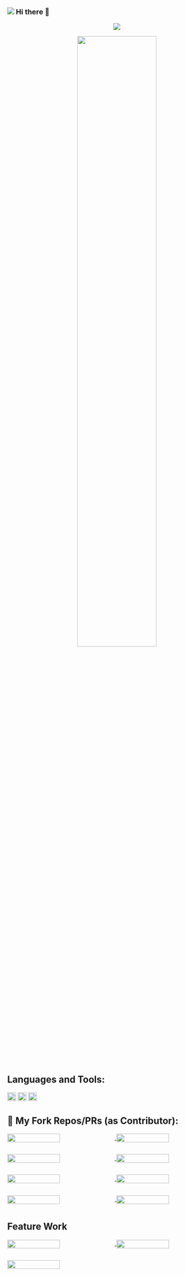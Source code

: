 ### ![](https://visitor-badge.glitch.me/badge?page_id=xiaobinqt.readme) Hi there 👋

<!--
**xiaobinqt/xiaobinqt** is a ✨ _special_ ✨ repository because its `README.md` (this file) appears on your GitHub profile.

Here are some ideas to get you started:

- 🔭 I’m currently working on ...
- 🌱 I’m currently learning ...
- 👯 I’m looking to collaborate on ...
- 🤔 I’m looking for help with ...
- 💬 Ask me about ...
- 📫 How to reach me: ...
- 😄 Pronouns: ...
- ⚡ Fun fact: ...
-->



<p align="center">
  <img align="center" src="https://cdn.xiaobinqt.cn/developer.gif"/>
<!--   <img align="center" src="https://github-profile-trophy.vercel.app/?username=xiaobinqt&title=MultipleLang,Star,Follower,Commit,Issue" style="max-width:100%;"> -->
</p>

<!-- 提交折线图  -->
<div align="center">
<!--   <img width="90%" src="https://activity-graph.herokuapp.com/graph?username=xiaobinqt&theme=react-dark&hide_border=false&area=true&bg_color=23272d" /> -->
<!--  ![Contribution](https://activity-graph.herokuapp.com/graph?username=xiaobinqt&theme=react-dark&hide_border=true&area=true) -->

<img width="60%" src="https://github-readme-stats-git-masterrstaa-rickstaa.vercel.app/api?username=xiaobinqt&show_icons=true&theme=radical" />

</div>

<br/>

<!-- ![info](https://github-readme-stats-git-masterrstaa-rickstaa.vercel.app/api?username=xiaobinqt&show_icons=true&count_private=true&hide=prs&theme=default_repocard) -->

<!-- <div style="display: flex;justify-content: space-between">

<img width="50%" src="https://github-readme-stats-git-masterrstaa-rickstaa.vercel.app/api?username=xiaobinqt&layout=compact&show_icons=true&theme=merko&count_private=true">

<img width="40%" src="https://github-readme-stats-git-masterrstaa-rickstaa.vercel.app/api/top-langs/?username=xiaobinqt&layout=compact&langs_count=10&theme=merko">

</div> -->

## Languages and Tools:

<code><img height="20" src="https://img.shields.io/badge/-Golang-007396?style=flat-square&logo=golang&logoColor=ffffff"></code>
<code><img height="20" src="https://img.shields.io/badge/-%20php-yellowgreen"></code>
<code><img height="20" src="https://img.shields.io/badge/-%20python-orange"></code>

<!-- ## Contributed open source projects -->

## 💝 My Fork Repos/PRs (as Contributor):

<div id="contributed" style="display: flex;flex-direction: column">  
<div style="margin-bottom: 10px">
<a href="https://github.com/node-red/node-red/commits?author=xiaobinqt">
<img width='49%' align="center"src="https://github-readme-stats-git-masterrstaa-rickstaa.vercel.app/api/pin/?username=node-red&repo=node-red&border_color=02D892&bg_color=0D1117&title_color=C9D1D9&text_color=8B949E&icon_color=02D892" />
</a>


<a href="https://github.com/dushixiang/next-terminal/commits?author=xiaobinqt">
<img width='49%' align="center"src="https://github-readme-stats-git-masterrstaa-rickstaa.vercel.app/api/pin/?username=dushixiang&repo=next-terminal&border_color=02D892&bg_color=0D1117&title_color=C9D1D9&text_color=8B949E&icon_color=02D893" />
</a>
</div>

<br />

<div style="margin-bottom: 10px">
<a href="https://github.com/eatmoreapple/openwechat/commits?author=xiaobinqt">
<img width='49%' align="center"src="https://github-readme-stats-git-masterrstaa-rickstaa.vercel.app/api/pin/?username=eatmoreapple&repo=openwechat&border_color=02D892&bg_color=0D1117&title_color=C9D1D9&text_color=8B949E&icon_color=02D892" />
</a>


 <a href="https://github.com/dillonzq/LoveIt/commits?author=xiaobinqt">
<img width='49%' align="center"src="https://github-readme-stats-git-masterrstaa-rickstaa.vercel.app/api/pin/?username=dillonzq&repo=LoveIt&border_color=02D892&bg_color=0D1117&title_color=C9D1D9&text_color=8B949E&icon_color=02D892" />
</a> 
</div>


<br/>      

<div style="margin-bottom: 10px">
<a href="https://github.com/SocialiteProviders/Weixin/commits?author=vt-nwei">
<img width='49%' align="center"src="https://github-readme-stats-git-masterrstaa-rickstaa.vercel.app/api/pin/?username=SocialiteProviders&repo=Weixin&border_color=02D892&bg_color=0D1117&title_color=C9D1D9&text_color=8B949E&icon_color=02D892" />
</a>

<a href="https://github.com/mojocn/base64Captcha/commits?author=xiaobinqt">
<img width='49%' align="center"src="https://github-readme-stats-git-masterrstaa-rickstaa.vercel.app/api/pin/?username=mojocn&repo=base64Captcha&border_color=02D892&bg_color=0D1117&title_color=C9D1D9&text_color=8B949E&icon_color=02D892" />
</a>

</div>  

 <br/>

<div style="margin-bottom: 10px">

<a href="https://github.com/YaoApp/gou/commits?author=xiaobinqt">
<img width='49%' align="center"src="https://github-readme-stats-git-masterrstaa-rickstaa.vercel.app/api/pin/?username=YaoApp&repo=gou&border_color=02D892&bg_color=0D1117&title_color=C9D1D9&text_color=8B949E&icon_color=02D892" />
</a>

<a href="https://github.com/xiaolincoder/CS-Base/commits?author=xiaobinqt">
<img width='49%' align="center"src="https://github-readme-stats-git-masterrstaa-rickstaa.vercel.app/api/pin/?username=xiaolincoder&repo=CS-Base&border_color=02D892&bg_color=0D1117&title_color=C9D1D9&text_color=8B949E&icon_color=02D892" />
</a>  


</div>  



</div>

## Feature Work

<div id="contributed" style="display: flex;flex-direction: column">
<div style="margin-bottom: 10px">

<a href="https://github.com/xiaobinqt/dounai-checkin">
<img width='49%' align="center"src="https://github-readme-stats-git-masterrstaa-rickstaa.vercel.app/api/pin/?username=xiaobinqt&repo=dounai-checkin&border_color=02D892&bg_color=0D1117&title_color=C9D1D9&text_color=8B949E&icon_color=02D892" />
</a>  

<a href="https://github.com/xiaobinqt/biaoqingbao-cli">
<img width='49%' align="center"src="https://github-readme-stats-git-masterrstaa-rickstaa.vercel.app/api/pin/?username=xiaobinqt&repo=biaoqingbao-cli&border_color=02D892&bg_color=0D1117&title_color=C9D1D9&text_color=8B949E&icon_color=02D892" />
</a>

</div>

<br/> 

<div style="margin-bottom: 10px">
<a href="https://github.com/xiaobinqt/vue-admin">
<img width='49%' align="center"src="https://github-readme-stats-git-masterrstaa-rickstaa.vercel.app/api/pin/?username=xiaobinqt&repo=vue-admin&border_color=02D892&bg_color=0D1117&title_color=C9D1D9&text_color=8B949E&icon_color=02D892" />
</a>  


</div>


</div>



